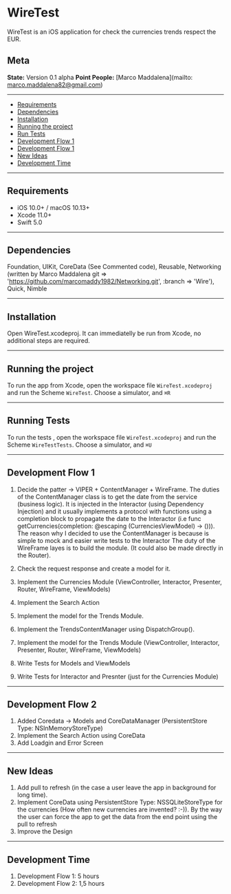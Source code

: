 # WireTest

WireTest is an iOS application for check the currencies trends respect the EUR.

## Meta

**State:** Version 0.1 alpha
**Point People:** [Marco Maddalena](mailto: marco.maddalena82@gmail.com)

----------

- [Requirements](#requirements)
- [Dependencies](#dependencies)
- [Installation](#installation)
- [Running the project](#running-the-project)
- [Run Tests](#run-tests)
- [Development Flow 1](#development-flow-1)
- [Development Flow 1](#fevelopment-flow-2)
- [New Ideas](#new-ideas)
- [Development Time](#development-time)

---

## Requirements

- iOS 10.0+ / macOS 10.13+
- Xcode 11.0+
- Swift 5.0

---

## Dependencies

Foundation,
UIKit,
CoreData (See Commented code),
Reusable, 
Networking (written by  Marco Maddalena git => 'https://github.com/marcomaddy1982/Networking.git', :branch => 'Wire'),
Quick,
Nimble

---

## Installation

Open WireTest.xcodeproj. It can immediatelly be run from Xcode, no additional steps are required.

---

## Running the project

To run the app from Xcode, open the workspace file `WireTest.xcodeproj` and run the Scheme `WireTest`. Choose a simulator, and `⌘R`

---

## Running Tests

To run the tests , open the workspace file `WireTest.xcodeproj` and run the Scheme `WireTestTests`. Choose a simulator, and `⌘U`

---

## Development Flow 1

1) Decide the patter -> VIPER + ContentManager + WireFrame. 
The duties of the ContentManager class is to get the date from the service (business logic). It is injected in the Interactor (using Dependency Injection) and it usually implements a protocol with functions using a completion block to propagate the date to the Interactor (i.e func getCurrencies(completion: @escaping (CurrenciesViewModel) -> ())). The reason why I decided to use the ContentManager is because is simple to mock and easier write tests to the Interactor 
The duty of the WireFrame layes is to build the module. (It could also be made directly in the Router).

2) Check the request response and create a model for it.
3) Implement the Currencies Module (ViewController, Interactor, Presenter, Router, WireFrame, ViewModels)
4) Implement the Search Action
5) Implement the model for the Trends Module.
6) Implement the TrendsContentManager using DispatchGroup().
7) Implement the model for the Trends Module (ViewController, Interactor, Presenter, Router, WireFrame, ViewModels)
8) Write Tests for Models and ViewModels
9) Write Tests for Interactor and Presnter (just for the Currencies Module)

---

## Development Flow 2

1) Added Coredata -> Models and CoreDataManager (PersistentStore Type: NSInMemoryStoreType)
2) Implement the Search Action using CoreData
3) Add Loadgin and Error Screen

---

## New Ideas

1) Add pull to refresh (in the case a user leave the app in background for long time). 
2) Implement CoreData using PersistentStore Type: NSSQLiteStoreType for the currencies (How often new currencies are invented? :-)). By the way the user can force the app to get the data from the end point using the pull to refresh 
3) Improve the Design

---

## Development Time
1) Development Flow 1: 5 hours
1) Development Flow 2: 1,5 hours
